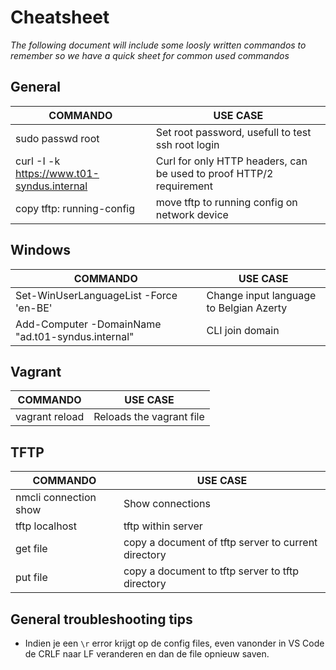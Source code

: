 # Cheatsheet

_The following document will include some loosly written commandos to remember so we have a quick sheet for common used commandos_

## General

| COMMANDO                                   | USE CASE                                                            |
| ------------------------------------------ | ------------------------------------------------------------------- |
| sudo passwd root                           | Set root password, usefull to test ssh root login                   |
| curl -I -k https://www.t01-syndus.internal | Curl for only HTTP headers, can be used to proof HTTP/2 requirement |
| copy tftp: running-config                  | move tftp to running config on network device                       |

## Windows

| COMMANDO                                          | USE CASE                                |
| ------------------------------------------------- | --------------------------------------- |
| Set-WinUserLanguageList -Force 'en-BE'            | Change input language to Belgian Azerty |
| Add-Computer -DomainName "ad.t01-syndus.internal" | CLI join domain                         |

## Vagrant

| COMMANDO       | USE CASE                 |
| -------------- | ------------------------ |
| vagrant reload | Reloads the vagrant file |

## TFTP

| COMMANDO              | USE CASE                                            |
| --------------------- | --------------------------------------------------- |
| nmcli connection show | Show connections                                    |
| tftp localhost        | tftp within server                                  |
| get file              | copy a document of tftp server to current directory |
| put file              | copy a document to tftp server to tftp directory    |

## General troubleshooting tips

- Indien je een `\r` error krijgt op de config files, even vanonder in VS Code de CRLF naar LF veranderen en dan de file opnieuw saven.
